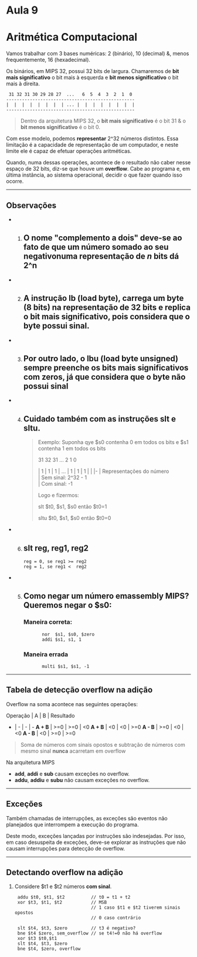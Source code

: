 # Aula 9

# Aritmética Computacional
Vamos trabalhar com 3 bases numéricas: 2 (binário), 10 (decimal) &, menos frequentemente, 16 (hexadecimal).

Os binários, em MIPS 32, possui 32 bits de largura. Chamaremos de **bit mais significativo** o bit mais à esquerda e **bit menos significativo** o bit mais à direita.
    
     31 32 31 30 29 28 27  ...   6  5  4  3  2  1  0
    ------------------------------------------------- 
    |  |  |  |  |  |  |  | ... |  |  |  |  |  |  |  |
    -------------------------------------------------

> Dentro da arquitetura MIPS 32, o **bit mais significativo** é o bit 31 & o **bit menos significativo** é o bit 0.

Com esse modelo, podemos **representar** 2^32 números distintos. Essa limitação é a capacidade de representação de um computador, e neste limite ele é capaz de efetuar operações aritméticas.

Quando, numa dessas operações, acontece de o resultado não caber nesse espaço de 32 bits, diz-se que houve um **overflow**. Cabe ao programa e, em última instância, ao sistema operacional, decidir o que fazer quando isso ocorre.

___
## Observações
- 1. O nome "complemento a dois" deve-se ao fato de que um número somado ao seu negativonuma representação de *n* bits dá 2^n  
        - 
- 2. A instrução **lb** (load byte), carrega um byte (8 bits) na representação de 32 bits e replica o bit mais significativo, pois considera que o byte possui sinal.
        -
- 3. Por outro lado, o **lbu** (load byte unsigned) sempre preenche os bits mais significativos com zeros, já que considera que o byte não possui sinal
        -
- 4. Cuidado também com as instruções **slt** e **sltu**.
        -
     > Exemplo: Suponha qye $s0 contenha 0 em todos os bits e $s1 contenha 1 em todos os bits
     >      
     >  31   32  31  ...   2   1   0 
     >   
     > | 1 | 1 | 1 | ... | 1 | 1 | 1 |
     >   | 
     >   |- 
     >   | Representações do número   
     >   | Sem sinal: 2^32 - 1  
     >   | Com sinal: -1    
     >
     > Logo e fizermos:
     >
     >  slt $t0, $s1, $s0 então $t0=1 
     >
     >  sltu $t0, $s1, $s0 então $t0=0

- 6. slt reg, reg1, reg2
        -
         reg = 0, se reg1 >= reg2
         reg = 1, se reg1 <  reg2

- 5. Como negar um número emassembly MIPS? Queremos negar o $s0:
        -
        ### Maneira correta:
                nor  $s1, $s0, $zero
                addi $s1, s1, 1
        ### Maneira errada
                multi $s1, $s1, -1

___
## Tabela de detecção overflow na adição

Overflow na soma acontece nas seguintes operações:

Operação | A | B | Resultado
- | - |  - | -
**A + B** | >=0 | >=0 | <0
**A + B** | <0  | <0  |  >=0
**A - B** | >=0 | <0  |  <0
**A - B** | <0  | >=0 |  >=0

>Soma de números com sinais opostos e subtração de números com mesmo sinal **nunca** acarretam em overflow 


Na arquitetura MIPS
- **add**, **addi** e **sub** causam exceções no overflow.
- **addu**, **addiu** e **subu** não causam exceções no overflow.

___
## Exceções
Também chamadas de interrupções, as exceções são eventos não planejados que interrompem a execução do programa. 

Deste modo, exceções lançadas por instruções são indesejadas. Por isso, em caso desuspeita de exceções, deve-se explorar as instruções que não causam interrupções para detecção de overflow.

___
## Detectando overflow na adição
1. Considere $t1 e $t2 números **com sinal**.
        
        addu $t0, $t1, $t2          // t0 = t1 + t2
        xor $t3, $t1, $t2           // MSB
                                    // 1 caso $t1 e $t2 tiverem sinais opostos
                                    // 0 caso contrário
        
        slt $t4, $t3, $zero         // t3 é negativo?
        bne $t4 $zero, sem_overflow // se t4!=0 não há overflow
        xor $t3 $t0,$t1         
        slt $t4, $t3, $zero
        bne $t4, $zero, overflow



